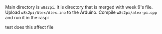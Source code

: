 Main directory is `w8s2pi`. It is directory that is merged with week 9's file. 
Upload `w8s2pi/Alex/Alex.ino` to the Arduino.
Compile `w8s2pi/alex-pi.cpp` and run it in the raspi

test does this affect file